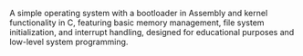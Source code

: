 A simple operating system with a bootloader in Assembly and kernel functionality in C, featuring basic memory management, file system initialization, and interrupt handling, designed for educational purposes and low-level system programming.